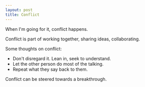 ```yaml
---
layout: post
title: Conflict
---
```

When I'm going for it, conflict happens.

Conflict is part of working together, sharing ideas, collaborating.

Some thoughts on conflict:

  - Don't disregard it.  Lean in, seek to understand.
  - Let the other person do most of the talking.
  - Repeat what they say back to them.

Conflict can be steered towards a breakthrough.

